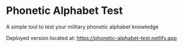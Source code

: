 # Phonetic Alphabet Test

A simple tool to test your military phonetic alphabet knowledge

Deployed version located at: https://phonetic-alphabet-test.netlify.app
